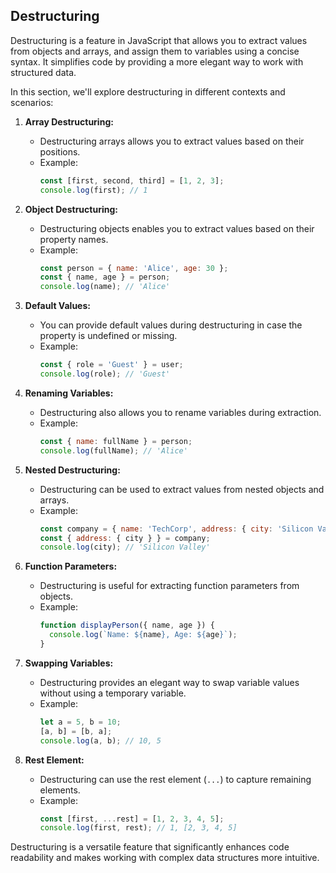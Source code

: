## Destructuring

Destructuring is a feature in JavaScript that allows you to extract values from objects and arrays, and assign them to variables using a concise syntax. It simplifies code by providing a more elegant way to work with structured data.

In this section, we'll explore destructuring in different contexts and scenarios:

1. **Array Destructuring:**
    - Destructuring arrays allows you to extract values based on their positions.
    - Example:
      ```javascript
      const [first, second, third] = [1, 2, 3];
      console.log(first); // 1
      ```

2. **Object Destructuring:**
    - Destructuring objects enables you to extract values based on their property names.
    - Example:
      ```javascript
      const person = { name: 'Alice', age: 30 };
      const { name, age } = person;
      console.log(name); // 'Alice'
      ```

3. **Default Values:**
    - You can provide default values during destructuring in case the property is undefined or missing.
    - Example:
      ```javascript
      const { role = 'Guest' } = user;
      console.log(role); // 'Guest'
      ```

4. **Renaming Variables:**
    - Destructuring also allows you to rename variables during extraction.
    - Example:
      ```javascript
      const { name: fullName } = person;
      console.log(fullName); // 'Alice'
      ```

5. **Nested Destructuring:**
    - Destructuring can be used to extract values from nested objects and arrays.
    - Example:
      ```javascript
      const company = { name: 'TechCorp', address: { city: 'Silicon Valley' } };
      const { address: { city } } = company;
      console.log(city); // 'Silicon Valley'
      ```

6. **Function Parameters:**
    - Destructuring is useful for extracting function parameters from objects.
    - Example:
      ```javascript
      function displayPerson({ name, age }) {
        console.log(`Name: ${name}, Age: ${age}`);
      }
      ```

7. **Swapping Variables:**
    - Destructuring provides an elegant way to swap variable values without using a temporary variable.
    - Example:
      ```javascript
      let a = 5, b = 10;
      [a, b] = [b, a];
      console.log(a, b); // 10, 5
      ```

8. **Rest Element:**
    - Destructuring can use the rest element (`...`) to capture remaining elements.
    - Example:
      ```javascript
      const [first, ...rest] = [1, 2, 3, 4, 5];
      console.log(first, rest); // 1, [2, 3, 4, 5]
      ```


Destructuring is a versatile feature that significantly enhances code readability and makes working with complex data structures more intuitive.

